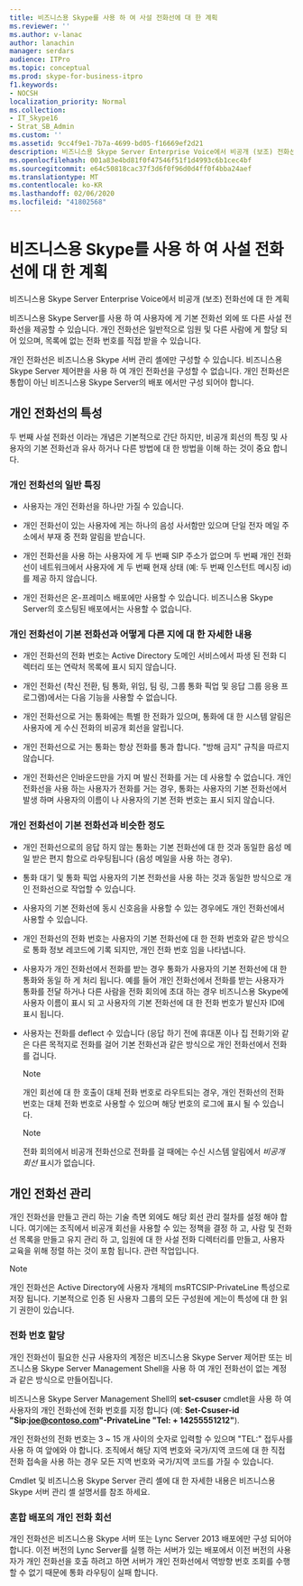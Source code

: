 ```yaml
---
title: 비즈니스용 Skype를 사용 하 여 사설 전화선에 대 한 계획
ms.reviewer: ''
ms.author: v-lanac
author: lanachin
manager: serdars
audience: ITPro
ms.topic: conceptual
ms.prod: skype-for-business-itpro
f1.keywords:
- NOCSH
localization_priority: Normal
ms.collection:
- IT_Skype16
- Strat_SB_Admin
ms.custom: ''
ms.assetid: 9cc4f9e1-7b7a-4699-bd05-f16669ef2d21
description: 비즈니스용 Skype Server Enterprise Voice에서 비공개 (보조) 전화선에 대 한 계획
ms.openlocfilehash: 001a83e4bd81f0f47546f51f1d4993c6b1cec4bf
ms.sourcegitcommit: e64c50818cac37f3d6f0f96d0d4ff0f4bba24aef
ms.translationtype: MT
ms.contentlocale: ko-KR
ms.lasthandoff: 02/06/2020
ms.locfileid: "41802568"
---
```

# <a name="plan-for-private-telephone-lines-with-skype-for-business"></a>비즈니스용 Skype를 사용 하 여 사설 전화선에 대 한 계획
 
비즈니스용 Skype Server Enterprise Voice에서 비공개 (보조) 전화선에 대 한 계획
  
비즈니스용 Skype Server를 사용 하 여 사용자에 게 기본 전화선 외에 또 다른 사설 전화선을 제공할 수 있습니다. 개인 전화선은 일반적으로 임원 및 다른 사람에 게 할당 되어 있으며, 목록에 없는 전화 번호를 직접 받을 수 있습니다.
  
개인 전화선은 비즈니스용 Skype 서버 관리 셸에만 구성할 수 있습니다. 비즈니스용 Skype Server 제어판을 사용 하 여 개인 전화선을 구성할 수 없습니다. 개인 전화선은 통합이 아닌 비즈니스용 Skype Server의 배포 에서만 구성 되어야 합니다.
  
## <a name="characteristics-of-private-telephone-lines"></a>개인 전화선의 특성

두 번째 사설 전화선 이라는 개념은 기본적으로 간단 하지만, 비공개 회선의 특징 및 사용자의 기본 전화선과 유사 하거나 다른 방법에 대 한 방법을 이해 하는 것이 중요 합니다.
  
### <a name="general-characteristics-of-private-telephone-lines"></a>개인 전화선의 일반 특징

- 사용자는 개인 전화선을 하나만 가질 수 있습니다.
    
- 개인 전화선이 있는 사용자에 게는 하나의 음성 사서함만 있으며 단일 전자 메일 주소에서 부재 중 전화 알림을 받습니다.
    
- 개인 전화선을 사용 하는 사용자에 게 두 번째 SIP 주소가 없으며 두 번째 개인 전화선이 네트워크에서 사용자에 게 두 번째 현재 상태 (예: 두 번째 인스턴트 메시징 id)를 제공 하지 않습니다. 
    
- 개인 전화선은 온-프레미스 배포에만 사용할 수 있습니다. 비즈니스용 Skype Server의 호스팅된 배포에서는 사용할 수 없습니다.
    
### <a name="how-private-telephone-lines-differ-from-primary-telephone-lines"></a>개인 전화선이 기본 전화선과 어떻게 다른 지에 대 한 자세한 내용

- 개인 전화선의 전화 번호는 Active Directory 도메인 서비스에서 파생 된 전화 디렉터리 또는 연락처 목록에 표시 되지 않습니다.
    
- 개인 전화선 (착신 전환, 팀 통화, 위임, 팀 링, 그룹 통화 픽업 및 응답 그룹 응용 프로그램)에서는 다음 기능을 사용할 수 없습니다.
    
- 개인 전화선으로 거는 통화에는 특별 한 전화가 있으며, 통화에 대 한 시스템 알림은 사용자에 게 수신 전화의 비공개 회선을 알립니다.
    
- 개인 전화선으로 거는 통화는 항상 전화를 통과 합니다. "방해 금지" 규칙을 따르지 않습니다.
    
- 개인 전화선은 인바운드만을 가지 며 발신 전화를 거는 데 사용할 수 없습니다. 개인 전화선을 사용 하는 사용자가 전화를 거는 경우, 통화는 사용자의 기본 전화선에서 발생 하며 사용자의 이름이 나 사용자의 기본 전화 번호는 표시 되지 않습니다.
    
### <a name="how-private-telephone-lines-are-similar-to-primary-telephone-lines"></a>개인 전화선이 기본 전화선과 비슷한 정도

- 개인 전화선으로의 응답 하지 않는 통화는 기본 전화선에 대 한 것과 동일한 음성 메일 받은 편지 함으로 라우팅됩니다 (음성 메일을 사용 하는 경우).
    
- 통화 대기 및 통화 픽업 사용자의 기본 전화선을 사용 하는 것과 동일한 방식으로 개인 전화선으로 작업할 수 있습니다.
    
- 사용자의 기본 전화선에 동시 신호음을 사용할 수 있는 경우에도 개인 전화선에서 사용할 수 있습니다.
    
- 개인 전화선의 전화 번호는 사용자의 기본 전화선에 대 한 전화 번호와 같은 방식으로 통화 정보 레코드에 기록 되지만, 개인 전화 번호 임을 나타냅니다.
    
- 사용자가 개인 전화선에서 전화를 받는 경우 통화가 사용자의 기본 전화선에 대 한 통화와 동일 하 게 처리 됩니다. 예를 들어 개인 전화선에서 전화를 받는 사용자가 통화를 전달 하거나 다른 사람을 전화 회의에 초대 하는 경우 비즈니스용 Skype에 사용자 이름이 표시 되 고 사용자의 기본 전화선에 대 한 전화 번호가 발신자 ID에 표시 됩니다.
    
- 사용자는 전화를 deflect 수 있습니다 (응답 하기 전에 휴대폰 이나 집 전화기와 같은 다른 목적지로 전화를 걸어 기본 전화선과 같은 방식으로 개인 전화선에서 전화를 겁니다. 
    
    > [!NOTE]
    > 개인 회선에 대 한 호출이 대체 전화 번호로 라우트되는 경우, 개인 전화선의 전화 번호는 대체 전화 번호로 사용할 수 있으며 해당 번호의 로그에 표시 될 수 있습니다. 
  
    > [!NOTE]
    > 전화 회의에서 비공개 전화선으로 전화를 걸 때에는 수신 시스템 알림에서 *비공개 회선* 표시가 없습니다.
  
## <a name="administering-private-telephone-lines"></a>개인 전화선 관리

개인 전화선을 만들고 관리 하는 기술 측면 외에도 해당 회선 관리 절차를 설정 해야 합니다. 여기에는 조직에서 비공개 회선을 사용할 수 있는 정책을 결정 하 고, 사람 및 전화선 목록을 만들고 유지 관리 하 고, 임원에 대 한 사설 전화 디렉터리를 만들고, 사용자 교육을 위해 정렬 하는 것이 포함 됩니다. 관련 작업입니다.
  
> [!NOTE]
> 개인 전화선은 Active Directory에 사용자 개체의 msRTCSIP-PrivateLine 특성으로 저장 됩니다. 기본적으로 인증 된 사용자 그룹의 모든 구성원에 게는이 특성에 대 한 읽기 권한이 있습니다. 
  
### <a name="assigning-telephone-numbers"></a>전화 번호 할당

 개인 전화선이 필요한 신규 사용자의 계정은 비즈니스용 Skype Server 제어판 또는 비즈니스용 Skype Server Management Shell을 사용 하 여 개인 전화선이 없는 계정과 같은 방식으로 만들어집니다.
  
비즈니스용 Skype Server Management Shell의 **set-csuser** cmdlet을 사용 하 여 사용자의 개인 전화선에 전화 번호를 지정 합니다 (예: **Set-Csuser-id "Sip:joe@contoso.com"-PrivateLine "Tel: + 14255551212"**).
  
개인 전화선의 전화 번호는 3 ~ 15 개 사이의 숫자로 입력할 수 있으며 "TEL:" 접두사를 사용 하 여 앞에와 야 합니다. 조직에서 해당 지역 번호와 국가/지역 코드에 대 한 직접 전화 접속을 사용 하는 경우 모든 지역 번호와 국가/지역 코드를 가질 수 있습니다. 
  
Cmdlet 및 비즈니스용 Skype Server 관리 셸에 대 한 자세한 내용은 비즈니스용 Skype 서버 관리 셸 설명서를 참조 하세요.
  
### <a name="private-telephone-lines-in-mixed-deployments"></a>혼합 배포의 개인 전화 회선

개인 전화선은 비즈니스용 Skype 서버 또는 Lync Server 2013 배포에만 구성 되어야 합니다. 이전 버전의 Lync Server를 실행 하는 서버가 있는 배포에서 이전 버전의 사용자가 개인 전화선을 호출 하려고 하면 서버가 개인 전화선에서 역방향 번호 조회를 수행할 수 없기 때문에 통화 라우팅이 실패 합니다.
  

